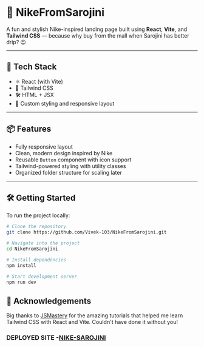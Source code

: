 # 👟 NikeFromSarojini

A fun and stylish Nike-inspired landing page built using **React**, **Vite**, and **Tailwind CSS** — because why buy from the mall when Sarojini has better drip? 😉

---

## 🚀 Tech Stack

- ⚛️ React (with Vite)
- 💨 Tailwind CSS
- 🛠️ HTML + JSX
- 🎨 Custom styling and responsive layout

---

## 📦 Features

- Fully responsive layout  
- Clean, modern design inspired by Nike  
- Reusable `Button` component with icon support  
- Tailwind-powered styling with utility classes  
- Organized folder structure for scaling later

---

## 🛠️ Getting Started

To run the project locally:

```bash
# Clone the repository
git clone https://github.com/Vivek-103/NikeFromSarojini.git

# Navigate into the project
cd NikeFromSarojini

# Install dependencies
npm install

# Start development server
npm run dev

```
## 🙌 Acknowledgements

Big thanks to [JSMastery](https://www.jsmastery.pro/) for the amazing tutorials that helped me learn Tailwind CSS with React and Vite. Couldn't have done it without you!

### DEPLOYED SITE -[NIKE-SAROJINI](https://vivek-103.github.io/NikeFromSarojini/)

